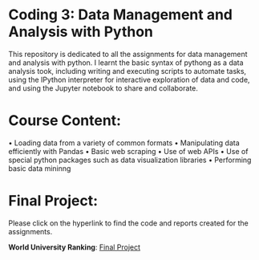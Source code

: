 # Coding 3: Data Management and Analysis with Python

This repository is dedicated to all the assignments for data management and analysis with python. I learnt the basic syntax of pythong as a data analysis took, including writing and executing scripts to automate tasks, using the IPython interpreter for interactive exploration of data and
code, and using the Jupyter notebook to share and collaborate.

# Course Content:

• Loading data from a variety of common formats
• Manipulating data efficiently with Pandas
• Basic web scraping
• Use of web APIs
• Use of special python packages such as data visualization libraries
• Performing basic data mininng

# Final Project:

Please click on the hyperlink to find the code and reports created for the assignments.

**World University Ranking**: [Final Project](https://github.com/nawalhasan/Data-Management-and-Analysis-with-Python)

